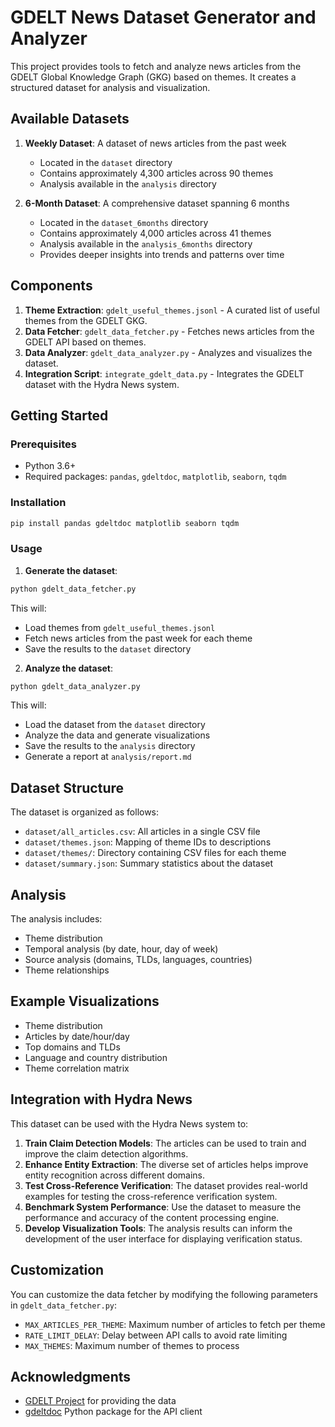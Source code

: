 # GDELT News Dataset Generator and Analyzer

This project provides tools to fetch and analyze news articles from the GDELT Global Knowledge Graph (GKG) based on themes. It creates a structured dataset for analysis and visualization.

## Available Datasets

1. **Weekly Dataset**: A dataset of news articles from the past week
   - Located in the `dataset` directory
   - Contains approximately 4,300 articles across 90 themes
   - Analysis available in the `analysis` directory

2. **6-Month Dataset**: A comprehensive dataset spanning 6 months
   - Located in the `dataset_6months` directory
   - Contains approximately 4,000 articles across 41 themes
   - Analysis available in the `analysis_6months` directory
   - Provides deeper insights into trends and patterns over time

## Components

1. **Theme Extraction**: `gdelt_useful_themes.jsonl` - A curated list of useful themes from the GDELT GKG.
2. **Data Fetcher**: `gdelt_data_fetcher.py` - Fetches news articles from the GDELT API based on themes.
3. **Data Analyzer**: `gdelt_data_analyzer.py` - Analyzes and visualizes the dataset.
4. **Integration Script**: `integrate_gdelt_data.py` - Integrates the GDELT dataset with the Hydra News system.

## Getting Started

### Prerequisites

- Python 3.6+
- Required packages: `pandas`, `gdeltdoc`, `matplotlib`, `seaborn`, `tqdm`

### Installation

```bash
pip install pandas gdeltdoc matplotlib seaborn tqdm
```

### Usage

1. **Generate the dataset**:

```bash
python gdelt_data_fetcher.py
```

This will:
- Load themes from `gdelt_useful_themes.jsonl`
- Fetch news articles from the past week for each theme
- Save the results to the `dataset` directory

2. **Analyze the dataset**:

```bash
python gdelt_data_analyzer.py
```

This will:
- Load the dataset from the `dataset` directory
- Analyze the data and generate visualizations
- Save the results to the `analysis` directory
- Generate a report at `analysis/report.md`

## Dataset Structure

The dataset is organized as follows:

- `dataset/all_articles.csv`: All articles in a single CSV file
- `dataset/themes.json`: Mapping of theme IDs to descriptions
- `dataset/themes/`: Directory containing CSV files for each theme
- `dataset/summary.json`: Summary statistics about the dataset

## Analysis

The analysis includes:

- Theme distribution
- Temporal analysis (by date, hour, day of week)
- Source analysis (domains, TLDs, languages, countries)
- Theme relationships

## Example Visualizations

- Theme distribution
- Articles by date/hour/day
- Top domains and TLDs
- Language and country distribution
- Theme correlation matrix

## Integration with Hydra News

This dataset can be used with the Hydra News system to:

1. **Train Claim Detection Models**: The articles can be used to train and improve the claim detection algorithms.
2. **Enhance Entity Extraction**: The diverse set of articles helps improve entity recognition across different domains.
3. **Test Cross-Reference Verification**: The dataset provides real-world examples for testing the cross-reference verification system.
4. **Benchmark System Performance**: Use the dataset to measure the performance and accuracy of the content processing engine.
5. **Develop Visualization Tools**: The analysis results can inform the development of the user interface for displaying verification status.

## Customization

You can customize the data fetcher by modifying the following parameters in `gdelt_data_fetcher.py`:

- `MAX_ARTICLES_PER_THEME`: Maximum number of articles to fetch per theme
- `RATE_LIMIT_DELAY`: Delay between API calls to avoid rate limiting
- `MAX_THEMES`: Maximum number of themes to process

## Acknowledgments

- [GDELT Project](https://www.gdeltproject.org/) for providing the data
- [gdeltdoc](https://github.com/alex9smith/gdelt-doc-api) Python package for the API client
